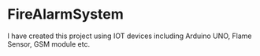 # FireAlarmSystem
I have created this project using IOT devices including Arduino UNO, Flame Sensor, GSM module etc.
